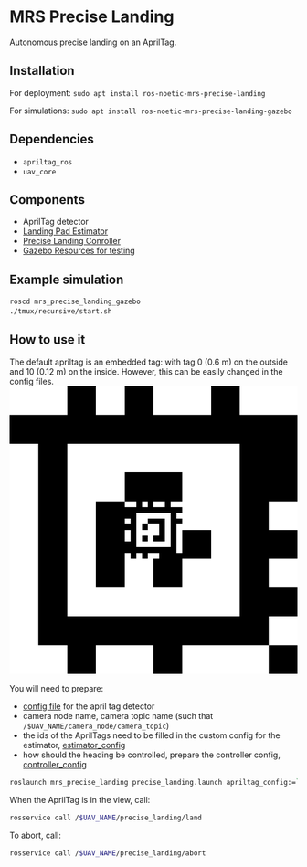 # MRS Precise Landing

Autonomous precise landing on an AprilTag.

## Installation

For deployment:
`sudo apt install ros-noetic-mrs-precise-landing`

For simulations:
`sudo apt install ros-noetic-mrs-precise-landing-gazebo`

## Dependencies

* `apriltag_ros`
* `uav_core`

## Components

* AprilTag detector
* [Landing Pad Estimator](./ros_packages/mrs_landing_pad_estimation)
* [Precise Landing Conroller](./ros_packages/mrs_precise_landing)
* [Gazebo Resources for testing](./ros_packages/mrs_precise_landing_gazebo)

## Example simulation

```bash
roscd mrs_precise_landing_gazebo
./tmux/recursive/start.sh
```

## How to use it

The default apriltag is an embedded tag: with tag 0 (0.6 m) on the outside and 10 (0.12 m) on the inside.
However, this can be easily changed in the config files.
![](./ros_packages/mrs_precise_landing_gazebo/models/Apriltag_recursive1/materials/textures/atag_rec1.png)

You will need to prepare:

* [config file](./ros_packages/mrs_precise_landing_gazebo/tmux/recursive/config/apriltag.yaml) for the april tag detector
* camera node name, camera topic name (such that `/$UAV_NAME/camera_node/camera_topic`)
* the ids of the AprilTags need to be filled in the custom config for the estimator, [estimator_config](./ros_packages/mrs_precise_landing_gazebo/tmux/recursive/config/landing_estimator.yaml)
* how should the heading be controlled, prepare the controller config, [controller_config](./ros_packages/mrs_precise_landing_gazebo/tmux/recursive/config/landing_controller.yaml)

```bash
roslaunch mrs_precise_landing precise_landing.launch apriltag_config:=`rospack find mrs_landing_pad_estimation`/config/apriltag_recursive.yaml camera_node:=bluefox_optflow image_topic:=image_raw estimator_config:=<estimator_config> controller_config:=<controller_config>
```

When the AprilTag is in the view, call:
```bash
rosservice call /$UAV_NAME/precise_landing/land
```

To abort, call:
```bash
rosservice call /$UAV_NAME/precise_landing/abort
```
